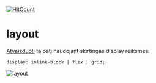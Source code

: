 [![HitCount](http://hits.dwyl.com/keizah7/layout.svg)](http://hits.dwyl.com/keizah7/layout)

# layout

[Atvaizduoti](https://keizah7.github.io/layout/index.html) tą patį naudojant skirtingas display reikšmes.
```
display: inline-block | flex | grid;
```
![layout](https://media.discordapp.net/attachments/613405176107237494/633963692265963540/unknown.png?width=899&height=616)
